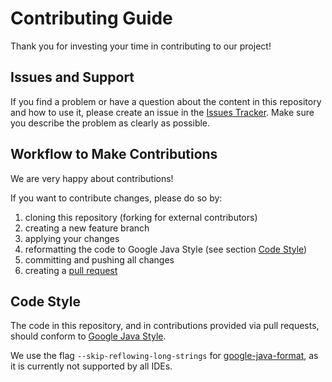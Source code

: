 # Contributing Guide

Thank you for investing your time in contributing to our project!

## Issues and Support

If you find a problem or have a question about the content in this repository and how to use it,
please create an issue in the [Issues Tracker](https://github.com/Onto-Med/top-data-import/issues).
Make sure you describe the problem as clearly as possible.

## Workflow to Make Contributions

We are very happy about contributions!

If you want to contribute changes, please do so by:

1. cloning this repository (forking for external contributors)
2. creating a new feature branch
3. applying your changes
4. reformatting the code to Google Java Style (see section [Code Style](#code-style))
5. committing and pushing all changes
6. creating a [pull request](https://github.com/Onto-Med/top-data-import/pulls)

## Code Style

The code in this repository, and in contributions provided via pull requests, should conform to
[Google Java Style](https://google.github.io/styleguide/javaguide.html).

We use the flag `--skip-reflowing-long-strings` for [google-java-format](https://github.com/google/google-java-format),
as it is currently not supported by all IDEs.
